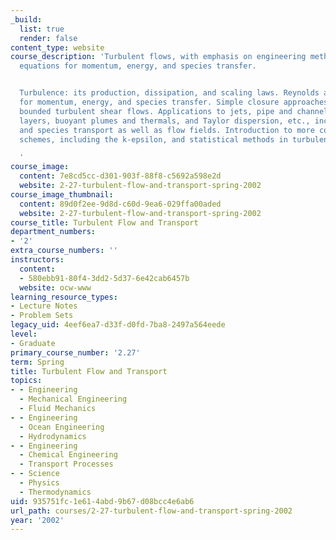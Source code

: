 ```yaml
---
_build:
  list: true
  render: false
content_type: website
course_description: 'Turbulent flows, with emphasis on engineering methods. Governing
  equations for momentum, energy, and species transfer.


  Turbulence: its production, dissipation, and scaling laws. Reynolds averaged equations
  for momentum, energy, and species transfer. Simple closure approaches for free and
  bounded turbulent shear flows. Applications to jets, pipe and channel flows, boundary
  layers, buoyant plumes and thermals, and Taylor dispersion, etc., including heat
  and species transport as well as flow fields. Introduction to more complex closure
  schemes, including the k-epsilon, and statistical methods in turbulence.

  '
course_image:
  content: 7e8cd5cc-d301-903f-88f8-c5692a598e2d
  website: 2-27-turbulent-flow-and-transport-spring-2002
course_image_thumbnail:
  content: 89d0f2ee-9d8d-c60d-9ea6-029ffa00aded
  website: 2-27-turbulent-flow-and-transport-spring-2002
course_title: Turbulent Flow and Transport
department_numbers:
- '2'
extra_course_numbers: ''
instructors:
  content:
  - 580ebb91-80f4-3dd2-5d37-6e42cab6457b
  website: ocw-www
learning_resource_types:
- Lecture Notes
- Problem Sets
legacy_uid: 4eef6ea7-d33f-d0fd-7ba8-2497a564eede
level:
- Graduate
primary_course_number: '2.27'
term: Spring
title: Turbulent Flow and Transport
topics:
- - Engineering
  - Mechanical Engineering
  - Fluid Mechanics
- - Engineering
  - Ocean Engineering
  - Hydrodynamics
- - Engineering
  - Chemical Engineering
  - Transport Processes
- - Science
  - Physics
  - Thermodynamics
uid: 935751fc-1e61-4abd-9b67-d08bcc4e6ab6
url_path: courses/2-27-turbulent-flow-and-transport-spring-2002
year: '2002'
---
```

